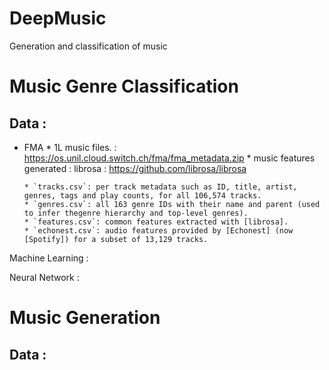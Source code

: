 # DeepMusic
Generation and classification of music

# Music Genre Classification 
## Data :
 -  FMA * 1L music files. : https://os.unil.cloud.switch.ch/fma/fma_metadata.zip
        * music features generated : librosa : https://github.com/librosa/librosa
 
        * `tracks.csv`: per track metadata such as ID, title, artist, genres, tags and play counts, for all 106,574 tracks.
        * `genres.csv`: all 163 genre IDs with their name and parent (used to infer thegenre hierarchy and top-level genres).
        * `features.csv`: common features extracted with [librosa].
        * `echonest.csv`: audio features provided by [Echonest] (now [Spotify]) for a subset of 13,129 tracks.



Machine Learning :


Neural Network :


# Music Generation

## Data :
